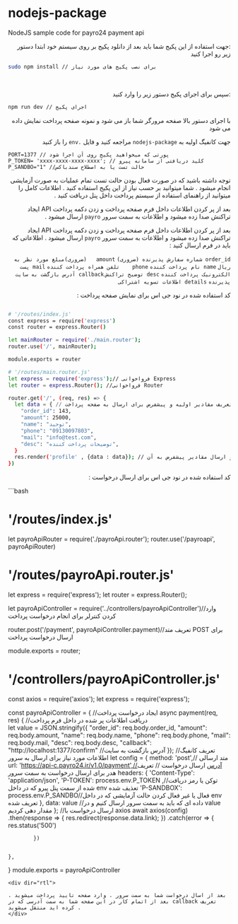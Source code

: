 # nodejs-package
NodeJS sample code for payro24 payment api

<div dir="rtl">
:جهت استفاده از این پکیج شما باید بعد از دانلود پکیج بر روی سیستم خود ابتدا دستور زیر رو اجرا کنید
</div>

```bash
sudo npm install // برای نصب پکیج های مورد نیاز
```
‍‍‍‍‍‍‍‍<div dir="rtl">
:سپس برای اجرای پکیج دستور زیر را وارد کنید
</div>

```bash
npm run dev // اجرای پکیج
```

<div dir="rtl">
با اجرای دستور بالا صفحه مرورگر شما باز می شود و نمونه صفحه پرداخت نمایش داده می شود 
</div>


<div dir="rtl">
  
جهت کانفیگ اولیه به `nodejs-package` مراجعه کنید و فایل `.env` را باز کنید 
</div>

```env 
PORT=1377 // پورتی که میخواهید پکیج روی آن اجرا شود 
P_TOKEN= 'xxxx-xxxx-xxxx-xxxx'; // کلید دریافتی از سامانه پیرو
P_SANDBO="1" //حالت تست یا به اصطلاح سندباکس

```

<div dir="rtl">
  
توجه داشته باشید که در صورت فعال بودن حالت تست تمام عملیات به صورت آزمایشی انجام میشود . شما میتوانید بر حسب نیاز از این پکیج استفاده کنید .  اطلاعات کامل را میتوانید از راهنمای استفاده از سیستم پرداخت داخل پنل دریافت کنید .
</div>

<div dir="rtl">
  
 بعد از پر کردن اطلاعات داخل فرم صفحه پرداخت و زدن دکمه پرداخت API ایجاد تراکنش صدا زده میشود و اطلاعات به سمت سرور `payro` ارسال میشود .
</div>


<div dir="rtl">
  
 بعد از پر کردن اطلاعات داخل فرم صفحه پرداخت و زدن دکمه پرداخت API ایجاد تراکنش صدا زده میشود و اطلاعات به سمت سرور `payro` ارسال میشود . اطلاعاتی که باید در فرم ارسال کنید :
  
  ‍‍`order_id شماره سفارش پذیرنده (ضروری)`
  ‍`amount   (ضروری)مبلغ مورد نظر به ریال`
  `name نام پرداخت کننده`
  `phone 	تلفن همراه پرداخت کننده`
  `mail پست الکترونیک پرداخت کننده`
  `desc توضیح تراکنش`
  `callback آدرس بازگشت به سایت پذیرنده`
  `details اطلاعات تسویه اشتراکی`
</div>
<div dir="rtl">
  
  کد استفاده شده در نود جی اس برای نمایش صفحه پرداخت :
</div>


```bash

# '/routes/index.js'
const express = require('express')
const router = express.Router()

let mainRouter = require('./main.router');
router.use('/', mainRouter);

module.exports = router

# '/routes/main.router.js'
let express = require('express');// فرواخوانی Express 
let router = express.Router(); //فرواخوانی Router

router.get('/', (req, res) => {
  let data = { // تعریف مقادیر اولیه و پیشفرض برای ارسال به صفحه پرداخت
    "order_id": 143,
    "amount": 25000,
    "name": "توحید",
    "phone": "09130097803",
    "mail": "info@test.com",
    "desc": "توضیحات پرداخت کننده",
  }
  res.render('profile' , {data : data}); // باز کردن صفحه پرداخت و ارسال مقادیر پیشفرض به آن
})
```

<div dir="rtl">

  کد استفاده شده در نود جی اس برای ارسال درخواست : 
</div>

‍‍```bash

# '/routes/index.js'
let payroApiRouter = require('./payroApi.router');
router.use('/payroapi', payroApiRouter)

# '/routes/payroApi.router.js'
let express = require('express');
let router = express.Router();

let payroApiController = require('../controllers/payroApiController')//وارد کردن کنترلر برای انجام درخواست پرداخت

router.post('/payment', payroApiController.payment)//تعریف متد POST برای ارسال درخواست پرداخت

module.exports = router;

# '/controllers/payroApiController.js'
const axios = require('axios');
let express = require('express');

const payroApiController = {
//ایجاد درخواست پرداخت
    async payment(req, res) {
//دریافت اطلاعات پر شده در داخل فرم پرداخت       
        let value = JSON.stringify({
            "order_id": req.body.order_id,
            "amount": req.body.amount,
            "name": req.body.name,
            "phone": req.body.phone,
            "mail": req.body.mail,
            "desc": req.body.desc,
            "callback": "http://localhost:1377/confirm" //آدرس بازگشت به سایت 
        });
 //تعریف کانفیگ اطلاعات مورد نیاز برای ارسال به سرور
        let config = {
            method: 'post',// متد ارسالی
            url: 'https://api-c.payro24.ir/v1.0/payment',//آدرس ارسال درخواست
            // تعریف هدر برای ارسال درخواست به سمت سرور
            headers: {
                'Content-Type': 'application/json',
                'P-TOKEN': process.env.P_TOKEN ,//توکن یا رمز دریافت شده از سمت پنل پیرو که در داخل env تعذیف شده
                'P-SANDBOX': process.env.P_SANDBO//فعال یا غیر فعال کردن حالت آزمایشی که در داخل env تعریف شده
            },
            data: value //داده ای که باید به سمت سرور ارسال کنیم و در value مقدار دهی کردیم
        };
//ارسال درخواست با axios
        await axios(config)
            .then(response => {
                res.redirect(response.data.link);
            })
            .catch(error => {
                res.status('500')

            })


    },

}
module.exports = payroApiController
```
<div dir="rtl">

بعد از اسال درخواست شما به سمت سرور . وارد صفحه تاییذ پرداخت میشوید . بعد از اتمام کار در این صفحه شما به سمت آدرسی که در callback تعریف کرده اید منتقل میشوید . 
</div>

